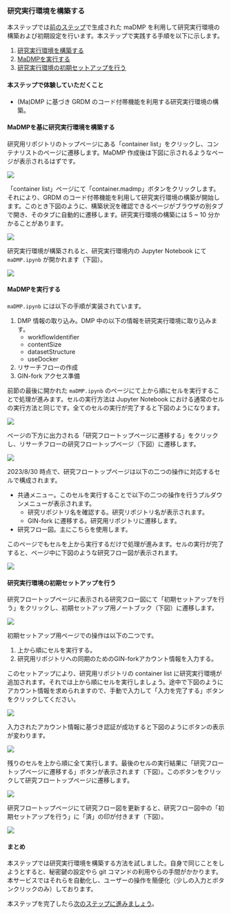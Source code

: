 ### 研究実行環境を構築する

本ステップでは[前のステップ](./create_research_env.md)で生成された maDMP を利用して研究実行環境の構築および初期設定を行います。本ステップで実践する手順を以下に示します。

1. [研究実行環境を構築する](#研究実行環境を構築する)
1. [MaDMPを実行する](#MaDMPを実行する)
1. [研究実行環境の初期セットアップを行う](#研究実行環境の初期セットアップを行う)

#### 本ステップで体験していただくこと

* (Ma)DMP に基づき GRDM のコード付帯機能を利用する研究実行環境の構築。

#### MaDMPを基に研究実行環境を構築する

研究用リポジトリのトップページにある「container list」をクリックし、コンテナリストのページに遷移します。MaDMP 作成後は下図に示されるようなページが表示されるはずです。

![](./images/container_list_after_madmp_creation.png)

「container list」ページにて「container.madmp」ボタンをクリックします。それにより、GRDM のコード付帯機能を利用して研究実行環境の構築が開始します。このとき下図のように、構築状況を確認できるページがブラウザの別タブで開き、そのタブに自動的に遷移します。研究実行環境の構築には 5 ~ 10 分かかることがあります。

![](./images/creating_research_env.png)

研究実行環境が構築されると、研究実行環境内の Jupyter Notebook にて `maDMP.ipynb` が開かれます（下図）。

![](./images/madmp_in_research_env.png)

#### MaDMPを実行する

`maDMP.ipynb` には以下の手順が実装されています。

1. DMP 情報の取り込み。DMP 中の以下の情報を研究実行環境に取り込みます。
    * workflowIdentifier
    * contentSize
    * datasetStructure
    * useDocker
1. リサーチフローの作成
1. GIN-fork アクセス準備

前節の最後に開かれた `maDMP.ipynb` のページにて上から順にセルを実行することで処理が進みます。セルの実行方法は Jupyter Notebook における通常のセルの実行方法と同じです。全てのセルの実行が完了すると下図のようになります。

![](./images/madmp_in_research_env_after_execution.png)

ページの下方に出力される「研究フロートップページに遷移する」をクリックし、リサーチフローの研究フロートップページ（下図）に遷移します。

![](./images/research_flow_top.png)

2023/8/30 時点で、研究フロートップページは以下の二つの操作に対応するセルで構成されます。

* 共通メニュー。このセルを実行することで以下の二つの操作を行うプルダウンメニューが表示されます。
    * 研究リポジトリ名を確認する。研究リポジトリ名が表示されます。
    * GIN-fork に遷移する。研究用リポジトリに遷移します。
* 研究フロー図。主にこちらを使用します。

このページでもセルを上から実行するだけで処理が進みます。セルの実行が完了すると、ページ中に下図のような研究フロー図が表示されます。

![](./images/img5806_desc_researchflow.png)

#### 研究実行環境の初期セットアップを行う

研究フロートップページに表示される研究フロー図にて「初期セットアップを行う」をクリックし、初期セットアップ用ノートブック（下図）に遷移します。

![](./images/research_flow_research_env_setting.png)

初期セットアップ用ページでの操作は以下の二つです。

1. 上から順にセルを実行する。
1. 研究用リポジトリへの同期のためのGIN-forkアカウント情報を入力する。

このセットアップにより、研究用リポジトリの container list に研究実行環境が追加されます。それでは上から順にセルを実行しましょう。途中で下図のようにアカウント情報を求められますので、手動で入力して「入力を完了する」ボタンをクリックしてください。

![](./images/research_flow_research_env_setting_before_authentication.png)

入力されたアカウント情報に基づき認証が成功すると下図のようにボタンの表示が変わります。

![](./images/research_flow_research_env_setting_after_authentication.png)

残りのセルを上から順に全て実行します。最後のセルの実行結果に「研究フロートップページに遷移する」ボタンが表示されます（下図）。このボタンをクリックして研究フロートップページに遷移します。

![](./images/research_flow_research_env_setting_after_all_execution.png)

研究フロートップページにて研究フロー図を更新すると、研究フロー図中の「初期セットアップを行う」に「済」の印が付きます（下図）。

![](./images/research_flow_top_flow_diagram_after_initial_setting.png)

#### まとめ

本ステップでは研究実行環境を構築する方法を試しました。自身で同じことをしようとすると、秘密鍵の設定やら git コマンドの利用やらの手間がかかります。本サービスではそれらを自動化し、ユーザーの操作を簡便化（少しの入力とボタンクリックのみ）しております。

本ステップを完了したら[次のステップに進みましょう](./carry_out_test_experiment.md)。
